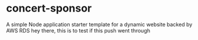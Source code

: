 # concert-sponsor
A simple Node application starter template for a dynamic website backed by AWS RDS
hey there, this is to test if this push went through
